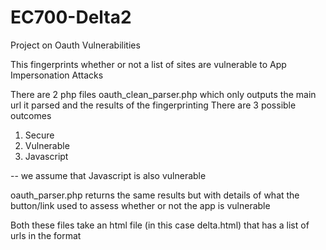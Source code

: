# EC700-Delta2
Project on Oauth Vulnerabilities

This fingerprints whether or not a list of sites are vulnerable to App Impersonation Attacks

There are 2 php files
oauth_clean_parser.php which only outputs the main url it parsed and the results of the fingerprinting
There are 3 possible outcomes 
1. Secure
2. Vulnerable
3. Javascript

-- we assume that Javascript is also vulnerable

oauth_parser.php returns the same results but with details of what the button/link used to assess whether or not the app is vulnerable

Both these files take an html file (in this case delta.html) that has a list of urls in the format <a href="url" ></a>
